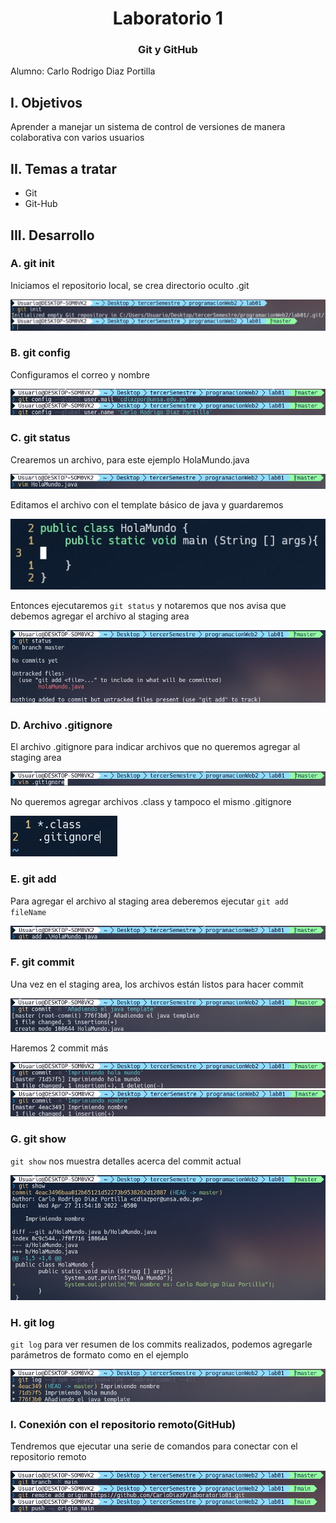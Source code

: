 <h1 align='center'>Laboratorio 1</h1>
<h3 align='center'>Git y GitHub</h3>
<p>Alumno: Carlo Rodrigo Diaz Portilla</p>
<h2>I. Objetivos</h2>
<p>Aprender a manejar un sistema de control de versiones de manera colaborativa con varios usuarios</p>
<h2>II. Temas a tratar</h2>
<ul>
	<li>Git</li>
	<li>Git-Hub</li>
</ul>
<h2>III. Desarrollo</h2>
<h3>A. git init</h3>
<p>Iniciamos el repositorio local, se crea directorio oculto .git</p>
<img src='./labImg/gitInit.jpeg'>
<h3>B. git config</h3>
<p>Configuramos el correo y nombre</p>
<img src='./labImg/gitConfig.jpeg'>
<h3>C. git status</h3>
<p>Crearemos un archivo, para este ejemplo HolaMundo.java</p>
<img src='./labImg/vimHolaMundo.jpeg'>
<p>Editamos el archivo con el template básico de java y guardaremos</p>
<img src='./labImg/vimHolaMundo2.jpeg'>
<p>Entonces ejecutaremos <code>git status</code> y notaremos que nos avisa que debemos agregar el archivo al staging area</p>
<img src='./labImg/gitStatus.jpeg'>
<h3>D. Archivo .gitignore</h3>
<p>El archivo .gitignore para indicar archivos que no queremos agregar al staging area</p>
<img src='./labImg/vimGitignore.jpeg'>
<p>No queremos agregar archivos .class y tampoco el mismo .gitignore</p>
<img src='./labImg/vimGitignore2.jpeg'>
<h3>E. git add</h3>
<p>Para agregar el archivo al staging area deberemos ejecutar <code>git add fileName</code></p>
<img src='./labImg/gitAdd.jpeg'>
<h3>F. git commit</h3>
<p>Una vez en el staging area, los archivos están listos para hacer commit</p>
<img src='./labImg/gitCommit.jpeg'>
<p>Haremos 2 commit más</p>
<img src='./labImg/gitCommit2.jpeg'>
<img src='./labImg/gitCommit3.jpeg'>
<h3>G. git show</h3>
<p><code>git show</code> nos muestra detalles acerca del commit actual</p>
<img src='./labImg/gitShow.jpeg'>
<h3>H. git log</h3>
<p><code>git log</code> para ver resumen de los commits realizados, podemos agregarle parámetros de formato como en el ejemplo</p>
<img src='./labImg/gitLog.jpeg'>
<h3>I. Conexión con el repositorio remoto(GitHub)</h3>
<p>Tendremos que ejecutar una serie de comandos para conectar con el repositorio remoto</p>
<img src='./labImg/gitConnect.jpeg'>
